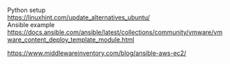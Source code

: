 Python setup \
https://linuxhint.com/update_alternatives_ubuntu/ \
Ansible example\
https://docs.ansible.com/ansible/latest/collections/community/vmware/vmware_content_deploy_template_module.html



https://www.middlewareinventory.com/blog/ansible-aws-ec2/
